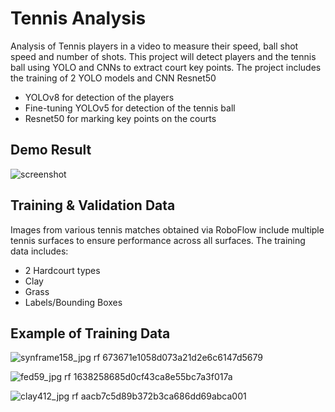 
# Tennis Analysis
Analysis of Tennis players in a video to measure their speed, ball shot speed and number of shots. This project will detect players and the tennis ball using YOLO and CNNs to extract court key points. 
The project includes the training of 2 YOLO models and CNN Resnet50
+ YOLOv8 for detection of the players
+ Fine-tuning YOLOv5 for detection of the tennis ball
+ Resnet50 for marking key points on the courts

## Demo Result
![screenshot](https://github.com/user-attachments/assets/d806e6ea-0a4a-4c8b-b8e0-0fac44c5f689)


## Training & Validation Data
Images from various tennis matches obtained via RoboFlow include multiple tennis surfaces to ensure performance across all surfaces. The training data includes:
+ 2 Hardcourt types
+ Clay
+ Grass
+ Labels/Bounding Boxes

## Example of Training Data

![synframe158_jpg rf 673671e1058d073a21d2e6c6147d5679](https://github.com/user-attachments/assets/40187de9-ca7e-4a10-93e3-f4394c9e135a)


![fed59_jpg rf 1638258685d0cf43ca8e55bc7a3f017a](https://github.com/user-attachments/assets/18bca86f-ea6a-4a5f-a1fa-37c44a5e3b72)


![clay412_jpg rf aacb7c5d89b372b3ca686dd69abca001](https://github.com/user-attachments/assets/c744429e-648f-448a-83e6-05f056b5f42f)
